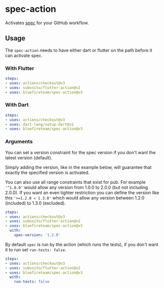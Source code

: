 # spec-action

Activates [spec](https://github.com/invertase/spec) for your GitHub workflow.


## Usage

The `spec-action` needs to have either dart or flutter on the path before it
can activate spec.


### With Flutter

```yaml
steps:
- uses: actions/checkout@v3
- uses: subosito/flutter-action@v2
- uses: bluefireteam/spec-action@v3
```


### With Dart

```yaml
steps:
- uses: actions/checkout@v3
- uses: dart-lang/setup-dart@v1
- uses: bluefireteam/spec-action@v3
```


### Arguments

You can set a version constraint for the spec version if you don't want the
latest version (default).

Simply adding the version, like in the example below, will guarantee that
exactly the specified version is activated.

You can also use all range constraints that exist for pub.
For example `'^1.0.0'` would allow any version from 1.0.0 to 2.0.0 (but not
including 2.0.0). If you want an even tighter restriction you can define the
version like this `'>=1.2.0 < 1.3.0'` which would allow any version between
1.2.0 (included) to 1.3.0 (excluded).

```yaml
steps:
- uses: actions/checkout@v3
- uses: subosito/flutter-action@v2
- uses: bluefireteam/spec-action@v3
  with:
    spec-version: '1.2.0'
```

By default `spec` is run by the action (which runs the tests), if you don't want
it to run set `run-tests: false`.

```yaml
steps:
- uses: actions/checkout@v3
- uses: subosito/flutter-action@v2
- uses: bluefireteam/spec-action@v3
  with:
    run-tests: false
```
